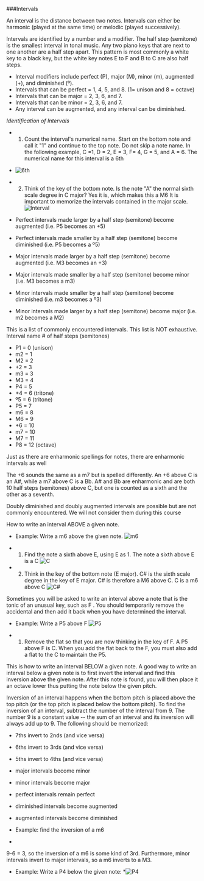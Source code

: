 ###Intervals

An interval is the distance between two notes. Intervals can either be harmonic (played at the same time)
or melodic (played successively).

Intervals are identified by a number and a modifier. The half step (semitone) is the smallest interval in tonal
music. Any two piano keys that are next to one another are a half step apart. This pattern is most commonly
a white key to a black key, but the white key notes E to F and B to C are also half steps.

* Interval modifiers include perfect (P), major (M), minor (m), augmented (+), and diminished (º).
* Intervals that can be perfect = 1, 4, 5, and 8. (1= unison and 8 = octave)
* Intervals that can be major = 2, 3, 6, and 7.
* Intervals that can be minor = 2, 3, 6, and 7.
* Any interval can be augmented, and any interval can be diminished.

*Identification of Intervals*

* 1) Count the interval's numerical name. Start on the bottom note and call it "1" and continue to the top note.
Do not skip a note name. In the following example, C =1, D = 2, E = 3, F= 4, G = 5, and A = 6. The numerical
name for this interval is a 6th

* ![6th](https://cloud.githubusercontent.com/assets/4376131/8403287/de91b534-1e64-11e5-97d4-ad6defb17327.JPG)

* 2) Think of the key of the bottom note. Is the note "A" the normal sixth scale degree in C major?
Yes it is, which makes this a M6
It is important to memorize the intervals contained in the major scale.
![Interval](https://cloud.githubusercontent.com/assets/4376131/8403301/03e55e3a-1e65-11e5-8490-f5246579044f.JPG)

* Perfect intervals made larger by a half step (semitone) become augmented (i.e. P5 becomes an +5)
* Perfect intervals made smaller by a half step (semitone) become diminished (i.e. P5 becomes a º5)
* Major intervals made larger by a half step (semitone) become augmented (i.e. M3 becomes an +3)
* Major intervals made smaller by a half step (semitone) become minor (i.e. M3 becomes a m3)
* Minor intervals made smaller by a half step (semitone) become diminished (i.e. m3 becomes a º3)
* Minor intervals made larger by a half step (semitone) become major (i.e. m2 becomes a M2)

This is a list of commonly encountered intervals. This list is NOT exhaustive.
Interval name # of half steps (semitones)

* P1 = 0 (unison)
* m2 = 1
* M2 = 2
* +2 = 3
* m3 = 3
* M3 = 4
* P4 = 5
* +4 = 6 (tritone)
* º5 = 6 (tritone)
* P5 = 7
* m6 = 8
* M6 = 9
* +6 = 10
* m7 = 10
* M7 = 11
* P8 = 12 (octave)

Just as there are enharmonic spellings for notes, there are enharmonic intervals as well


The +6 sounds the same as a m7 but is spelled differently. An +6 above C is an A#, while a m7 above C
is a Bb. A# and Bb are enharmonic and are both 10 half steps (semitones) above C, but one is counted
as a sixth and the other as a seventh.

Doubly diminished and doubly augmented intervals are possible but are not commonly encountered. We will
not consider them during this course

How to write an interval ABOVE a given note.
* Example: Write a m6 above the given note.
![m6](https://cloud.githubusercontent.com/assets/4376131/8403588/e194b684-1e67-11e5-8696-8ac9889f5d95.JPG)

* 1) Find the note a sixth above E, using E as 1. The note a sixth above E is a C
![C](https://cloud.githubusercontent.com/assets/4376131/8403583/e16f004c-1e67-11e5-98d9-70ce5f112e71.JPG)

* 2) Think in the key of the bottom note (E major). C# is the sixth scale degree in the key of E major. C# is
therefore a M6 above C. C is a m6 above C
![C#](https://cloud.githubusercontent.com/assets/4376131/8403585/e1769b0e-1e67-11e5-89f2-832864827f3e.JPG)

Sometimes you will be asked to write an interval above a note that is the tonic of an unusual key, such as F .
You should temporarily remove the accidental and then add it back when you have determined the interval.
* Example: Write a P5 above F 
![P5](https://cloud.githubusercontent.com/assets/4376131/8403586/e17eab82-1e67-11e5-97aa-923d065185fa.JPG)

* 1) Remove the flat so that you are now thinking in the key of F. A P5 above F is C. When you add the flat
back to the F, you must also add a flat to the C to maintain the P5.

This is how to write an interval BELOW a given note.
A good way to write an interval below a given note is to first invert the interval and find this inversion above
the given note. After this note is found, you will then place it an octave lower thus putting the note
below the given pitch.

Inversion of an interval happens when the bottom pitch is placed above the top pitch (or the top pitch is
placed below the bottom pitch). To find the inversion of an interval, subtract the number of the interval
from 9. The number 9 is a constant value -- the sum of an interval and its inversion will always add up to 9.
The following should be memorized:

* 7ths invert to 2nds (and vice versa)
* 6ths invert to 3rds (and vice versa)
* 5ths invert to 4ths (and vice versa)
* major intervals become minor
* minor intervals become major
* perfect intervals remain perfect
* diminished intervals become augmented
* augmented intervals become diminished

* Example: find the inversion of a m6
* 
9-6 = 3, so the inversion of a m6 is some kind of 3rd. Furthermore, minor intervals invert to major intervals,
so a m6 inverts to a M3.

* Example: Write a P4 below the given note:
*![P4](https://cloud.githubusercontent.com/assets/4376131/8403705/a1dfaf0c-1e68-11e5-9b42-dd407cfbd15e.JPG)

